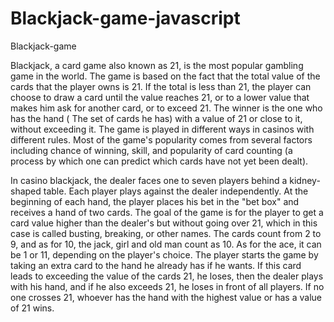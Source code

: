 # Blackjack-game-javascript
Blackjack-game

Blackjack, a card game also known as 21, is the most popular gambling game in the world. The game is based on the fact that the total value of the cards that the player owns is 21. If the total is less than 21, the player can choose to draw a card until the value reaches 21, or to a lower value that makes him ask for another card, or to exceed 21. The winner is the one who has the hand ( The set of cards he has) with a value of 21 or close to it, without exceeding it. The game is played in different ways in casinos with different rules. Most of the game's popularity comes from several factors including chance of winning, skill, and popularity of card counting (a process by which one can predict which cards have not yet been dealt).

In casino blackjack, the dealer faces one to seven players behind a kidney-shaped table. Each player plays against the dealer independently. At the beginning of each hand, the player places his bet in the "bet box" and receives a hand of two cards. The goal of the game is for the player to get a card value higher than the dealer's but without going over 21, which in this case is called busting, breaking, or other names. The cards count from 2 to 9, and as for 10, the jack, girl and old man count as 10. As for the ace, it can be 1 or 11, depending on the player's choice. The player starts the game by taking an extra card to the hand he already has if he wants. If this card leads to exceeding the value of the cards 21, he loses, then the dealer plays with his hand, and if he also exceeds 21, he loses in front of all players. If no one crosses 21, whoever has the hand with the highest value or has a value of 21 wins.
